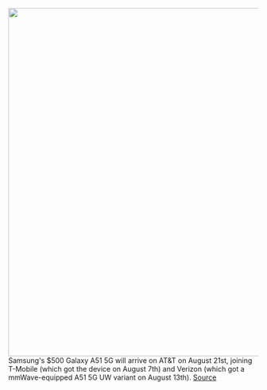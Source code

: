 <img src='https://cdn.vox-cdn.com/thumbor/tqmhzapAcRDrV0RY4fgmoW99EfE=/0x0:2434x1360/1200x800/filters:focal(1023x486:1411x874)/cdn.vox-cdn.com/uploads/chorus_image/image/67216251/Screen_Shot_2020_08_17_at_3.09.15_PM.0.png' width='700px' /><br/>
Samsung's $500 Galaxy A51 5G will arrive on AT&T on August 21st, joining T-Mobile (which got the device on August 7th) and Verizon (which got a mmWave-equipped A51 5G UW variant on August 13th).
<a href='https://www.theverge.com/2020/8/17/21372394/samsung-galaxy-a51-5g-att-sub-6ghz-smartphone-date'> Source <a/>